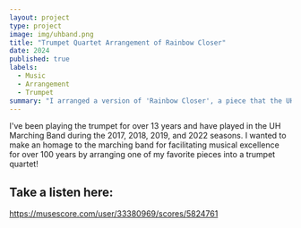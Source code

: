 ```yaml
---
layout: project
type: project
image: img/uhband.png
title: "Trumpet Quartet Arrangement of Rainbow Closer"
date: 2024
published: true
labels:
  - Music
  - Arrangement
  - Trumpet
summary: "I arranged a version of 'Rainbow Closer', a piece that the UH Marching Band plays at the end of every season"
---
```

I've been playing the trumpet for over 13 years and have played in the UH Marching Band during the 2017, 2018, 2019, and 2022 seasons. I wanted to make an homage to the marching band for facilitating musical excellence for over 100 years by arranging one of my favorite pieces into a trumpet quartet!

## Take a listen here: 
https://musescore.com/user/33380969/scores/5824761

